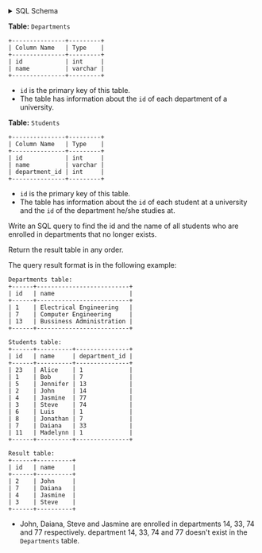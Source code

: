 <details>
<summary> SQL Schema</summary>

```sql
DROP TABLE IF EXISTS Departments;

CREATE TABLE IF NOT EXISTS
  Departments (id int, name varchar(30));

INSERT INTO
  Departments (id, name)
VALUES
  ('1', 'Electrical Engineering'),
  ('7', 'Computer Engineering'),
  ('13', 'Bussiness Administration');


DROP TABLE IF EXISTS Students;

CREATE TABLE IF NOT EXISTS
  Students (id int, name varchar(30), department_id int);

INSERT INTO
  Students (id, name, department_id)
VALUES
  ('23', 'Alice', '1'),
  ('1', 'Bob', '7'),
  ('5', 'Jennifer', '13'),
  ('2', 'John', '14'),
  ('4', 'Jasmine', '77'),
  ('3', 'Steve', '74'),
  ('6', 'Luis', '1'),
  ('8', 'Jonathan', '7'),
  ('7', 'Daiana', '33'),
  ('11', 'Madelynn', '1');
```

</details>

**Table:** `Departments`

```
+---------------+---------+
| Column Name   | Type    |
+---------------+---------+
| id            | int     |
| name          | varchar |
+---------------+---------+
```

- `id` is the primary key of this table.
- The table has information about the `id` of each department of a university.

**Table:** `Students`

```
+---------------+---------+
| Column Name   | Type    |
+---------------+---------+
| id            | int     |
| name          | varchar |
| department_id | int     |
+---------------+---------+
```

- `id` is the primary key of this table.
- The table has information about the `id` of each student at a university and the `id` of the department he/she studies at.

Write an SQL query to find the id and the name of all students who are enrolled in departments that no longer exists.

Return the result table in any order.

The query result format is in the following example:

```
Departments table:
+------+--------------------------+
| id   | name                     |
+------+--------------------------+
| 1    | Electrical Engineering   |
| 7    | Computer Engineering     |
| 13   | Bussiness Administration |
+------+--------------------------+

Students table:
+------+----------+---------------+
| id   | name     | department_id |
+------+----------+---------------+
| 23   | Alice    | 1             |
| 1    | Bob      | 7             |
| 5    | Jennifer | 13            |
| 2    | John     | 14            |
| 4    | Jasmine  | 77            |
| 3    | Steve    | 74            |
| 6    | Luis     | 1             |
| 8    | Jonathan | 7             |
| 7    | Daiana   | 33            |
| 11   | Madelynn | 1             |
+------+----------+---------------+

Result table:
+------+----------+
| id   | name     |
+------+----------+
| 2    | John     |
| 7    | Daiana   |
| 4    | Jasmine  |
| 3    | Steve    |
+------+----------+
```

- John, Daiana, Steve and Jasmine are enrolled in departments 14, 33, 74 and 77 respectively. department 14, 33, 74 and 77 doesn't exist in the `Departments` table.